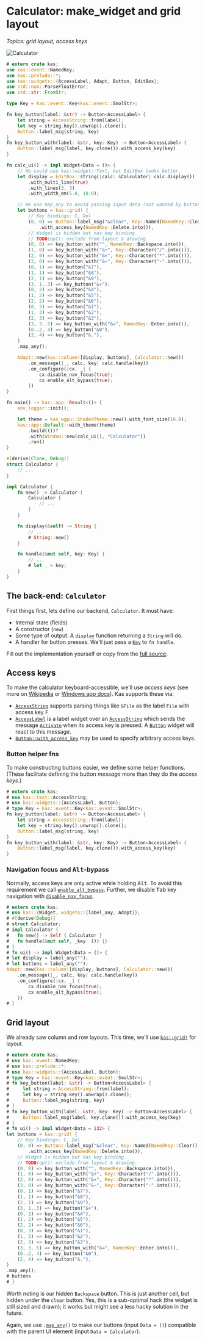 # Calculator: make_widget and grid layout

*Topics: grid layout, access keys*

![Calculator](screenshots/calculator.png)

```rust
# extern crate kas;
use kas::event::NamedKey;
use kas::prelude::*;
use kas::widgets::{AccessLabel, Adapt, Button, EditBox};
use std::num::ParseFloatError;
use std::str::FromStr;

type Key = kas::event::Key<kas::event::SmolStr>;

fn key_button(label: &str) -> Button<AccessLabel> {
    let string = AccessString::from(label);
    let key = string.key().unwrap().clone();
    Button::label_msg(string, key)
}
fn key_button_with(label: &str, key: Key) -> Button<AccessLabel> {
    Button::label_msg(label, key.clone()).with_access_key(key)
}

fn calc_ui() -> impl Widget<Data = ()> {
    // We could use kas::widget::Text, but EditBox looks better.
    let display = EditBox::string(|calc: &Calculator| calc.display())
        .with_multi_line(true)
        .with_lines(3, 3)
        .with_width_em(5.0, 10.0);

    // We use map_any to avoid passing input data (not wanted by buttons):
    let buttons = kas::grid! {
        // Key bindings: C, Del
        (0, 0) => Button::label_msg("&clear", Key::Named(NamedKey::Clear))
            .with_access_key(NamedKey::Delete.into()),
        // Widget is hidden but has key binding.
        // TODO(opt): exclude from layout & drawing.
        (0, 0) => key_button_with("", NamedKey::Backspace.into()),
        (1, 0) => key_button_with("&÷", Key::Character("/".into())),
        (2, 0) => key_button_with("&×", Key::Character("*".into())),
        (3, 0) => key_button_with("&−", Key::Character("-".into())),
        (0, 1) => key_button("&7"),
        (1, 1) => key_button("&8"),
        (2, 1) => key_button("&9"),
        (3, 1..3) => key_button("&+"),
        (0, 2) => key_button("&4"),
        (1, 2) => key_button("&5"),
        (2, 2) => key_button("&6"),
        (0, 3) => key_button("&1"),
        (1, 3) => key_button("&2"),
        (2, 3) => key_button("&3"),
        (3, 3..5) => key_button_with("&=", NamedKey::Enter.into()),
        (0..2, 4) => key_button("&0"),
        (2, 4) => key_button("&."),
    }
    .map_any();

    Adapt::new(kas::column![display, buttons], Calculator::new())
        .on_message(|_, calc, key| calc.handle(key))
        .on_configure(|cx, _| {
            cx.disable_nav_focus(true);
            cx.enable_alt_bypass(true);
        })
}

fn main() -> kas::app::Result<()> {
    env_logger::init();

    let theme = kas_wgpu::ShadedTheme::new().with_font_size(16.0);
    kas::app::Default::with_theme(theme)
        .build(())?
        .with(Window::new(calc_ui(), "Calculator"))
        .run()
}

#[derive(Clone, Debug)]
struct Calculator {
    // ...
}

impl Calculator {
    fn new() -> Calculator {
        Calculator {
            // ...
        }
    }

    fn display(&self) -> String {
        // ...
        # String::new()
    }

    fn handle(&mut self, key: Key) {
        // ...
        # let _ = key;
    }
}
```

## The back-end: `Calculator`

First things first, lets define our backend, `Calculator`. It must have:

-   Internal state (fields)
-   A constructor (`new`)
-   Some type of output. A `display` function returning a `String` will do.
-   A handler for button presses. We'll just pass a [`Key`] to `fn handle`.

Fill out the implementation yourself or copy from the [full source](https://github.com/kas-gui/tutorials/blob/master/examples/calculator.rs).


## Access keys

To make the calculator keyboard-accessible, we'll use *access keys* (see more on [Wikipedia](https://en.wikipedia.org/wiki/Access_key) or [Windows app docs](https://learn.microsoft.com/en-us/windows/apps/design/input/access-keys)). Kas supports these via:

-   [`AccessString`] supports parsing things like `&File` as the label `File` with access key <kbd>F</kbd>
-   [`AccessLabel`] is a label widget over an [`AccessString`] which sends the message [`Activate`] when its access key is pressed. A [`Button`] widget will react to this message.
-   [`Button::with_access_key`] may be used to specify arbitrary access keys.

### Button helper fns

To make constructing buttons easier, we define some helper functions. (These facilitate defining the button *message* more than they do the *access keys*.)
```rust
# extern crate kas;
# use kas::text::AccessString;
# use kas::widgets::{AccessLabel, Button};
# type Key = kas::event::Key<kas::event::SmolStr>;
fn key_button(label: &str) -> Button<AccessLabel> {
    let string = AccessString::from(label);
    let key = string.key().unwrap().clone();
    Button::label_msg(string, key)
}
fn key_button_with(label: &str, key: Key) -> Button<AccessLabel> {
    Button::label_msg(label, key.clone()).with_access_key(key)
}
```

### Navigation focus and <kbd>Alt</kbd>-bypass

Normally, access keys are only active while holding <kbd>Alt</kbd>. To avoid this requirement we call [`enable_alt_bypass`]. Further, we disable <kbd>Tab</kbd> key navigation with [`disable_nav_focus`].
```rust
# extern crate kas;
# use kas::{Widget, widgets::{label_any, Adapt}};
# #[derive(Debug)]
# struct Calculator;
# impl Calculator {
#   fn new() -> Self { Calculator }
#   fn handle(&mut self, _key: ()) {}
# }
# fn ui() -> impl Widget<Data = ()> {
# let display = label_any("");
# let buttons = label_any("");
Adapt::new(kas::column![display, buttons], Calculator::new())
    .on_message(|_, calc, key| calc.handle(key))
    .on_configure(|cx, _| {
        cx.disable_nav_focus(true);
        cx.enable_alt_bypass(true);
    })
# }
```


## Grid layout

We already saw column and row layouts. This time, we'll use [`kas::grid!`] for layout.
```rust
# extern crate kas;
# use kas::event::NamedKey;
# use kas::prelude::*;
# use kas::widgets::{AccessLabel, Button};
# type Key = kas::event::Key<kas::event::SmolStr>;
# fn key_button(label: &str) -> Button<AccessLabel> {
#     let string = AccessString::from(label);
#     let key = string.key().unwrap().clone();
#     Button::label_msg(string, key)
# }
# fn key_button_with(label: &str, key: Key) -> Button<AccessLabel> {
#     Button::label_msg(label, key.clone()).with_access_key(key)
# }
# fn ui() -> impl Widget<Data = i32> {
let buttons = kas::grid! {
    // Key bindings: C, Del
    (0, 0) => Button::label_msg("&clear", Key::Named(NamedKey::Clear))
        .with_access_key(NamedKey::Delete.into()),
    // Widget is hidden but has key binding.
    // TODO(opt): exclude from layout & drawing.
    (0, 0) => key_button_with("", NamedKey::Backspace.into()),
    (1, 0) => key_button_with("&÷", Key::Character("/".into())),
    (2, 0) => key_button_with("&×", Key::Character("*".into())),
    (3, 0) => key_button_with("&−", Key::Character("-".into())),
    (0, 1) => key_button("&7"),
    (1, 1) => key_button("&8"),
    (2, 1) => key_button("&9"),
    (3, 1..3) => key_button("&+"),
    (0, 2) => key_button("&4"),
    (1, 2) => key_button("&5"),
    (2, 2) => key_button("&6"),
    (0, 3) => key_button("&1"),
    (1, 3) => key_button("&2"),
    (2, 3) => key_button("&3"),
    (3, 3..5) => key_button_with("&=", NamedKey::Enter.into()),
    (0..2, 4) => key_button("&0"),
    (2, 4) => key_button("&."),
}
.map_any();
# buttons
# }
```

Worth noting is our hidden `Backspace` button. This is just another cell, but hidden under the `clear` button. Yes, this is a sub-optimal hack (the widget is still sized and drawn); it works but might see a less hacky solution in the future.

Again, we use <code>.[map_any][]()</code> to make our buttons (input `Data = ()`) compatible with the parent UI element (input `Data = Calculator`).


[`Key`]: https://docs.rs/kas/latest/kas/event/enum.Key.html
[`AccessString`]: https://docs.rs/kas/latest/kas/text/struct.AccessString.html
[`AccessLabel`]: https://docs.rs/kas/latest/kas/widgets/struct.AccessLabel.html
[`Button`]: https://docs.rs/kas/latest/kas/widgets/struct.Button.html
[`Button::with_access_key`]: https://docs.rs/kas/latest/kas/widgets/struct.Button.html#method.with_access_key
[`Activate`]: https://docs.rs/kas/latest/kas/messages/struct.Activate.html
[`disable_nav_focus`]: https://docs.rs/kas/latest/kas/event/struct.ConfigCx.html#method.disable_nav_focus
[`enable_alt_bypass`]: https://docs.rs/kas/latest/kas/event/struct.EventState.html#method.enable_alt_bypass
[`kas::grid!`]: https://docs.rs/kas/latest/kas/macro.grid.html
[map_any]: https://docs.rs/kas/latest/kas/widgets/trait.AdaptWidgetAny.html#method.map_any
